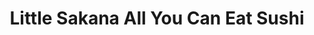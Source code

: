 ---
layout: place
title: "Little Sakana All You Can Eat Sushi"
permalink: /california/san-diego/little-sakana-all-you-can-eat-sushi.html
stateAbbr: CA
stateName: California
cityName: San Diego
place_id: ChIJsVfULDT524ARZEiOpgSLZBA
photos:
  - name: >-
      places/ChIJsVfULDT524ARZEiOpgSLZBA/photos/AeeoHcIrQm1Lgvh6GUWKU308HDm0GX5SUHy_nftSi4ddiVhKMRIXlU-44wKwFsXtj9QsQMcpCm8zyA3VSYJMbrxBXBwTEPgIdJhy39E_-pSzTSQ3TdYY21zGRdvrxI3Kd6JHWaLbDchwwUnWcL2kT8G6p-TyKgfL7jIEAMlfjn-qEzIbrCicw4H5sOW9L2l_YDhQ3D-qnFRacpCjgFcXvfyL-E72Sk-To3Zay--wOqQFL5NDpTabpKvj6W0R0_qgXlHDV9JipRYB60Cv87tiqpObBaLTcLqKc9s9kDtHGZ7OFCKuxdCl1sTi-ay_2zyRBls85gSl6XmSIhd2myWPqhv19-qonk1odZurDr5gqaL0Vrjdgd-4hUst4if9U-3d2xObGCBVtlJaqQg_12x0gsHFqLnRkNuqIA6RdFjXKZefLyQNKZA
    widthPx: 768
    heightPx: 1024
    authorAttributions:
      - displayName: manosan
        uri: https://maps.google.com/maps/contrib/110757841916024889566
        photoUri: >-
          https://lh3.googleusercontent.com/a-/ALV-UjVUUB5xHX-XBjD55kIzgPiErTGM_uptOOU6Nd5FHhaADF5ccx8t9w=s100-p-k-no-mo
    flagContentUri: >-
      https://www.google.com/local/imagery/report/?cb_client=maps_api_places.places_api&image_key=!1e10!2sCIHM0ogKEICAgIDEh6WxzQE&hl=en-US
    googleMapsUri: >-
      https://www.google.com/maps/place//data=!3m4!1e2!3m2!1sCIHM0ogKEICAgIDEh6WxzQE!2e10!4m2!3m1!1s0x80dbf9342cd457b1:0x10648b04a68e4864
  - name: >-
      places/ChIJsVfULDT524ARZEiOpgSLZBA/photos/AeeoHcLOIplxR4UxVgXqe73cvQOz2qiyImttIrRUMk1EmC2U3zjMaw4kxiMtofQY92kD68y2l396T7OOweBsoncm6sWOg6EVGK44mJ7u53bf0SndQU1lz7ZBpgK8H2xIdC9vgCxHgyRs0xeHzU_Gm7psEzL1nEXQpz1Zu0RFnIugFbIER0A4SlqAA1ppqB36t16DnqJ1PPinQk1YYTM6-PbOb9P2BsXYOTfZGcAUdDRW8oo5MhX3kycQTl0WllgAmpUCsOh2S5fq2O2n14G59MqjzJHRUQj17NKWl1JpHXwVL_ao-A
    widthPx: 1920
    heightPx: 1440
    authorAttributions:
      - displayName: Little Sakana All You Can Eat Sushi
        uri: https://maps.google.com/maps/contrib/112652298619996830983
        photoUri: >-
          https://lh3.googleusercontent.com/a-/ALV-UjVcAwayFlXmP95nU30cdw9tf3acLjS0s0PO8O3nqtWjNJZWvJA=s100-p-k-no-mo
    flagContentUri: >-
      https://www.google.com/local/imagery/report/?cb_client=maps_api_places.places_api&image_key=!1e10!2sAF1QipMRnPQSXBJMMEIpV_B-qX5JL4EWlRfWnW7aB5xx&hl=en-US
    googleMapsUri: >-
      https://www.google.com/maps/place//data=!3m4!1e2!3m2!1sAF1QipMRnPQSXBJMMEIpV_B-qX5JL4EWlRfWnW7aB5xx!2e10!4m2!3m1!1s0x80dbf9342cd457b1:0x10648b04a68e4864
  - name: >-
      places/ChIJsVfULDT524ARZEiOpgSLZBA/photos/AeeoHcIiHPDU2UQnSTygaazw1R8-rd3C-BzID7DMyMxAI1wubHuYdLPib4iHhhvbK89MsYIvWuxS6S99QwI4WUgyTlumsyUW6XeZDSISPoxtGRdywPCXyFabcJoMkI4AhxcGH6u2lc7y-vJmFyvrXzO_J007f0MH4cO-2El3mwbOuFOrDZ6TzfPXg2D5BehOPBPsBU_WYyqQL7rDiiEcLDM8c1jxK1S5UOslg5Kok06Dki60fEPkgEnTNY2-VZIQ6NbXvsxKFTph_5gnxg0kzhKOHuSIvbvku0m4iwW-FcIHPzstNCbfM3MUcm4c4oidoyELnpTMXLdIwly57hT7EghuK1scwYOlAYDHmuwjT3SJI48MJ-lUx7nYe_1OpSp5LUGPDBBsqOfTLWPAVDBSQfKGNcEN62BCn2NLeou0YgUdesG6YQ
    widthPx: 4032
    heightPx: 2268
    authorAttributions:
      - displayName: Christian Lund
        uri: https://maps.google.com/maps/contrib/118289740592559303131
        photoUri: >-
          https://lh3.googleusercontent.com/a-/ALV-UjXqU0KR7L2qj-Mc5ZbQKRkXzRlzlQ2_KyOz0J3cObTppGKAIbM=s100-p-k-no-mo
    flagContentUri: >-
      https://www.google.com/local/imagery/report/?cb_client=maps_api_places.places_api&image_key=!1e10!2sCIHM0ogKEICAgMDIycLxPg&hl=en-US
    googleMapsUri: >-
      https://www.google.com/maps/place//data=!3m4!1e2!3m2!1sCIHM0ogKEICAgMDIycLxPg!2e10!4m2!3m1!1s0x80dbf9342cd457b1:0x10648b04a68e4864
  - name: >-
      places/ChIJsVfULDT524ARZEiOpgSLZBA/photos/AeeoHcLDtfxDK69EQxyq7XwQaymtdRvfVV3RiTSxuTVzBM-uIxwDbZxa9mrV4EwRQlhQtslOf_FIOS9G2zMFTucnWen5yXt1mq8by8xIwVtl341wloio7_O94YtAJ13ytT7sszIdFShA5HIVnxId_0vGu7sIRlY2FEdxddi1g7OLDeY66aPHkwMsrH0PPN44cb4eT5S3BSoohFepSdtk8OZ3ZQbCMh8hHSQvQV5crLUBouVWWS-RizWEWithTDjoqDp9_HIsve5HzlVfnBtl6AgRjQUoD57qzAtCJFaXvK2OSZagOpRj3qZlxVuQjI0HmX9IDojOEBp1WqXdgRXhUHSU7XMAGxN_Zy7vJIoGvkoLKl3Lqk2OjFQzNQxJgTEgRZ8aD_skjTU0SYlXnuA5CTDleGZULWitJaAsA7yBuyUN2GbptvIB
    widthPx: 4449
    heightPx: 3157
    authorAttributions:
      - displayName: Hassan
        uri: https://maps.google.com/maps/contrib/115574253182666379404
        photoUri: >-
          https://lh3.googleusercontent.com/a-/ALV-UjWgBdR1vPrhZk9nhzslWWxKL9OK-xGEMTYJNKxxNA2Gxb-FIiYK=s100-p-k-no-mo
    flagContentUri: >-
      https://www.google.com/local/imagery/report/?cb_client=maps_api_places.places_api&image_key=!1e10!2sCIHM0ogKEICAgICn_ZKb_AE&hl=en-US
    googleMapsUri: >-
      https://www.google.com/maps/place//data=!3m4!1e2!3m2!1sCIHM0ogKEICAgICn_ZKb_AE!2e10!4m2!3m1!1s0x80dbf9342cd457b1:0x10648b04a68e4864
  - name: >-
      places/ChIJsVfULDT524ARZEiOpgSLZBA/photos/AeeoHcLz1OVSycZu1C7JrnKLapz19eCSkFfowd3M6Jmwa-hD6G4Snx5Ub6tmB761AY-TXmmr_I4nh17MlVR7HZsuzWiDpW-B9k5X1jXPZeSyHr6_F5eDyz2HN6rw6Y4rBA20oM2q18-W4i3eygqCYkFFZWMsXVvJnburN0XAaqxx6iEVDH8XwnmX7ZgMx63Bq1xN-4Av-b4fchgcJNRJR2Sy1gCFT5bsHClItLTYzdjDiQsDFFVMGB6As_dRSxxGG72J_Svh3m2kCch0uulbtUJtSKvNH3lpSYd9iZgv2dqCN1gG49vHSmmNYHh0pLMmnqwRp9s2pWOdHEQpIqB0S43jVg7Xey7_RSf0UtnmpMJJilc6ALjCwkT2Gxeon-mN_8QVLDf7t5rYCGLOpQim6gi12w6_n2hGSflchgsHz7_erMdXGJ8n
    widthPx: 2998
    heightPx: 3000
    authorAttributions:
      - displayName: Michael Pham
        uri: https://maps.google.com/maps/contrib/103405532333456316113
        photoUri: >-
          https://lh3.googleusercontent.com/a-/ALV-UjVckHQeOptDmAzc-Bon7WloiRME0LB69kGJipkxZVNtDWPSPM1z=s100-p-k-no-mo
    flagContentUri: >-
      https://www.google.com/local/imagery/report/?cb_client=maps_api_places.places_api&image_key=!1e10!2sCIHM0ogKEICAgMDg8uq23wE&hl=en-US
    googleMapsUri: >-
      https://www.google.com/maps/place//data=!3m4!1e2!3m2!1sCIHM0ogKEICAgMDg8uq23wE!2e10!4m2!3m1!1s0x80dbf9342cd457b1:0x10648b04a68e4864
  - name: >-
      places/ChIJsVfULDT524ARZEiOpgSLZBA/photos/AeeoHcIvSzmRZBAPWV9FeeiryoGCNsoXqzAEFE7G7-KCODif5YgyT3dpthijWDpvogdLwiB_NaWOhCWhZDp4zE8SiyJzxQT1Ragv1LcmvT87VnIhvBtYS95o6KpkvbiWj-TpeRCAeBMk72HOp0cEMlsILD5ePMveGxq-A9ulDj6mwAXgNL5Si-y-Pv_f6O-DPSxI18_AlvJuHrpMpLQuw4ed6Za06LVcIs5BTB-_Oa6MgbVOOMcyI7YlWtsCZ6rnLKw9py3KgqIcZTTBqfkiyKhZI3dWcO173a4cw4SUhYEvNop65zUJT_HRJLyt-uHnnlMyVBWD_9mel_4bMWW_O1NtHkaulxHYkDancLjQWRJ1Q8npciWtFjzu4iapP0Evdadm38sv5P47LUHByOMZHk4QocE2ajrmgFMC5m2MqbK9AIcpjg
    widthPx: 3024
    heightPx: 4032
    authorAttributions:
      - displayName: Andrew Sinuon
        uri: https://maps.google.com/maps/contrib/113695273565609074832
        photoUri: >-
          https://lh3.googleusercontent.com/a-/ALV-UjVI1OrvnUsJ3kQS1m8dOuqsjR8vdA71mJbOOasKAGeFEclsMnm-YA=s100-p-k-no-mo
    flagContentUri: >-
      https://www.google.com/local/imagery/report/?cb_client=maps_api_places.places_api&image_key=!1e10!2sCIHM0ogKEICAgICHsYeMNA&hl=en-US
    googleMapsUri: >-
      https://www.google.com/maps/place//data=!3m4!1e2!3m2!1sCIHM0ogKEICAgICHsYeMNA!2e10!4m2!3m1!1s0x80dbf9342cd457b1:0x10648b04a68e4864
  - name: >-
      places/ChIJsVfULDT524ARZEiOpgSLZBA/photos/AeeoHcImO_h8EH51GfNwiDV7sRRL8tHetPbmL49qy1u5mU7WR-d4J8SdkK8URsaWWnxPoQo0PY5Ezp-FBfYxsaOFO80F7nOIDjuBXnHft3l7e5t8l8n2KFz1pcemEVbWxtIrKBKrtleAUtl9zBxdnUszJRfaRzGKyGizzbX5UTXN-3uWY0s3mg6AJ-k0HT-pfMjqHZFkDlSJsUkjKBkUGrM22LI8IjvfPOq3KhzipIsi_kJ2B36h9i_VkiEdbvyKv7ou4z5HboOjRo6FJ-s8QxOAgo7Jv2K-pyLqujnxkfFr5APpt2nVMO8tVA4FICPLxJXNaBREx122CzpvT3tw9Py7o5D07rvJ4UbgZbEZTICXuVzEcG33cqVDr-F2TkLdHwrJViIbLD1nr-cm1fzsMUql1PVMNdzjU70hJSjxIjlrCFp1WypZ
    widthPx: 4800
    heightPx: 4800
    authorAttributions:
      - displayName: Gaby Marazzi-Espinoza
        uri: https://maps.google.com/maps/contrib/101589995648496204822
        photoUri: >-
          https://lh3.googleusercontent.com/a-/ALV-UjWAaIICDDSvlDeXG87KiOVgg8BcCUtx58bKm-3RykPK8PUgunZcog=s100-p-k-no-mo
    flagContentUri: >-
      https://www.google.com/local/imagery/report/?cb_client=maps_api_places.places_api&image_key=!1e10!2sCIHM0ogKEICAgICbqJ2kywE&hl=en-US
    googleMapsUri: >-
      https://www.google.com/maps/place//data=!3m4!1e2!3m2!1sCIHM0ogKEICAgICbqJ2kywE!2e10!4m2!3m1!1s0x80dbf9342cd457b1:0x10648b04a68e4864
  - name: >-
      places/ChIJsVfULDT524ARZEiOpgSLZBA/photos/AeeoHcKmbHOl04a81EjtKLsON0ukRedNURtevBwGJLjXK42ctA_H-NOX5mFeMBPcuMD36n2q07kjbIc1PZMj9jeXGQUAYxeAogKKNzKoz6kcKLRjsAKmeqXUk6sKQRSePxpmWHjtaFSE9htlzD4WTzt4EiuwrhoAi3YNVLicN62za7CF3LWUmA-E85s_dr4LF5zpyJvwBTlrCREiONZO6-0jolndog02wQDynHIu82glIlFQL1i14_4ic9YCgiI7eFT1_QfoHOzwSnHfLmKKhdenW2X3eyzkIdhUPOri6Q5kBhtr60WmqQRyqweAL2Et_x7_b030p0_5kz8AkwCFSUiW8RNFz6-nQN1IntXBjIIIYn2whZ87iRteQf2qeZyCdfqqLQaeQY5MfzseIlTfliK1ochy6_FfzA9zNO8zBw
    widthPx: 4800
    heightPx: 3600
    authorAttributions:
      - displayName: Hassan
        uri: https://maps.google.com/maps/contrib/115574253182666379404
        photoUri: >-
          https://lh3.googleusercontent.com/a-/ALV-UjWgBdR1vPrhZk9nhzslWWxKL9OK-xGEMTYJNKxxNA2Gxb-FIiYK=s100-p-k-no-mo
    flagContentUri: >-
      https://www.google.com/local/imagery/report/?cb_client=maps_api_places.places_api&image_key=!1e10!2sCIHM0ogKEICAgICn_ZJb&hl=en-US
    googleMapsUri: >-
      https://www.google.com/maps/place//data=!3m4!1e2!3m2!1sCIHM0ogKEICAgICn_ZJb!2e10!4m2!3m1!1s0x80dbf9342cd457b1:0x10648b04a68e4864
  - name: >-
      places/ChIJsVfULDT524ARZEiOpgSLZBA/photos/AeeoHcLv7q6NqzKwaT3CEPDBriLEke0dIy2ya2azpAzu6RZVOuEMzitzfoyQYUr6yKr3eSvnXD_2nYZULGiAJut8iVoFaNqLwaTvqm0ImSqyknCLFuUqb2Hocic3sHivnxyKw9tdkQXywop7IN6Wn24_7WuZ1gGClSy2OHT5g4KNv3QCcU8Sb9zGVrRHZ8AaHzyM2ihozNUge4fqoI1_P9gSNepi8bJHSVyobOkvcswAShedq4izLou4PVKfiS2DfDD0KTlLfABR4q8koDDhydrLjS_fCXV64G-ndtkLaEZveZzW8CFjtF1G3598BDpU9MTZPgAOeriTB8_ghNhxDWqYnHfLmuY2MeAIGByPoCcmSOVFk1Erd9VSBgo1koM_TW6XNHEIN9-7z17jIYdg5Yn4CaYiq95Uu9b8KaWPECvlCKTfsHGm
    widthPx: 3000
    heightPx: 2998
    authorAttributions:
      - displayName: Michael Pham
        uri: https://maps.google.com/maps/contrib/103405532333456316113
        photoUri: >-
          https://lh3.googleusercontent.com/a-/ALV-UjVckHQeOptDmAzc-Bon7WloiRME0LB69kGJipkxZVNtDWPSPM1z=s100-p-k-no-mo
    flagContentUri: >-
      https://www.google.com/local/imagery/report/?cb_client=maps_api_places.places_api&image_key=!1e10!2sCIHM0ogKEICAgMDg8uq2_wE&hl=en-US
    googleMapsUri: >-
      https://www.google.com/maps/place//data=!3m4!1e2!3m2!1sCIHM0ogKEICAgMDg8uq2_wE!2e10!4m2!3m1!1s0x80dbf9342cd457b1:0x10648b04a68e4864
  - name: >-
      places/ChIJsVfULDT524ARZEiOpgSLZBA/photos/AeeoHcKLJHaFtyPpRdKarr5q8i0UYvUzHDwJa-EzsYXDA0kRh0z-3Z6wcPrVluLIl91bYaX0Ze39gWw54SYapkzm9X-bAnDjQp_sWm-BiYzgrDQOKcj3Zsh0u1yBUM1xvgV5RIeG5F3peyVxcbZ9VqWeIMwsh6GNTilRi1dnCBhqxC1BO-8T0EJ56cpoDnxIeNlAhKbwjd8nNoBE1oOpHhWuA0gHPUzhOvZSnzRzwakNcmBkAOvYo7mdLx8cczeGiW7Zux0zIB8NkQuGzgdDSptlZTKWmQsHVK6p19soV2pfromjhnMQqI8Wo5kx54ObUYjLlQ64oR7jYjs28YxRsXd3ssLNqWbBD6tnFo8SY6uC4fsHcxf0k_F7tHUkw-1N3E_POzWm5N61hhULol4W8zguvuxjpBmMe99IbpzlJ1BonUTm-g
    widthPx: 2992
    heightPx: 2992
    authorAttributions:
      - displayName: L L
        uri: https://maps.google.com/maps/contrib/108291919884508361584
        photoUri: >-
          https://lh3.googleusercontent.com/a-/ALV-UjVUPZCc4a2gU_14HIKRyWZBCQBUxo1fBzLianwf0y4qIjY6of4j=s100-p-k-no-mo
    flagContentUri: >-
      https://www.google.com/local/imagery/report/?cb_client=maps_api_places.places_api&image_key=!1e10!2sCIHM0ogKEICAgIC_8LHDKA&hl=en-US
    googleMapsUri: >-
      https://www.google.com/maps/place//data=!3m4!1e2!3m2!1sCIHM0ogKEICAgIC_8LHDKA!2e10!4m2!3m1!1s0x80dbf9342cd457b1:0x10648b04a68e4864
address: 8270 Mira Mesa Blvd, San Diego, CA 92126, USA
street: 8270 Mira Mesa Blvd
city: San Diego
state: CA
zip: '92126'
country: USA
neighborhood: Mira Mesa
latitude: '32.914425'
longitude: '-117.145949'
accessibility_options:
  wheelchairAccessibleParking: true
  wheelchairAccessibleEntrance: true
  wheelchairAccessibleRestroom: true
  wheelchairAccessibleSeating: true
business_status: OPERATIONAL
name: Little Sakana All You Can Eat Sushi
google_maps_links:
  directionsUri: >-
    https://www.google.com/maps/dir//''/data=!4m7!4m6!1m1!4e2!1m2!1m1!1s0x80dbf9342cd457b1:0x10648b04a68e4864!3e0
  placeUri: https://maps.google.com/?cid=1181221854368385124
  writeAReviewUri: >-
    https://www.google.com/maps/place//data=!4m3!3m2!1s0x80dbf9342cd457b1:0x10648b04a68e4864!12e1
  reviewsUri: >-
    https://www.google.com/maps/place//data=!4m4!3m3!1s0x80dbf9342cd457b1:0x10648b04a68e4864!9m1!1b1
  photosUri: >-
    https://www.google.com/maps/place//data=!4m3!3m2!1s0x80dbf9342cd457b1:0x10648b04a68e4864!10e5
primary_type: Sushi Restaurant
opening_hours:
  regular: null
  current: null
secondary_opening_hours:
  regular:
    weekdayDescriptions: null
    type: null
  current:
    weekdayDescriptions: null
    type: null
phone: (858) 860-5000
price_level: PRICE_LEVEL_MODERATE
price_range: $30 &ndash; $50
rating: '4.5'
rating_count: 1163
website: https://www.littlesakana.com/
description: >-
  Airy outpost offering a la carte & all-you-can-eat options for Japanese fare,
  plus sake & cocktails.
reviews:
  - name: >-
      places/ChIJsVfULDT524ARZEiOpgSLZBA/reviews/ChdDSUhNMG9nS0VJQ0FnTUNRb2Q2UWlRRRAB
    relativePublishTimeDescription: a month ago
    rating: 5
    text:
      text: >-
        I was very skeptical about “all you can eat” as generally the quality of
        food is poor. NOT HERE AT Little Sakana! This is my second time here and
        everything that has been put on our table has been so delicious! My
        favorite is the Lotus Flower Roll!

        If you are reading this, it’s all you can eat on the menu…minus very
        little, in which you server will point out. Trying new things is the
        best place for it, so take a chance on something you might not order at
        other places, you will be pleasantly surprised as the food is so well
        prepared and delicious. The servers are prompt and great. Esther is our
        server both times we were here and she is so wonderful, and her
        colleagues are great as well. You generally will not be waiting long for
        your food, but understand this, word is getting out about Little Sakana
        and weekends can get really busy. Get on the waiting list and they will
        fit you in. It’s worth the wait.
      languageCode: en
    originalText:
      text: >-
        I was very skeptical about “all you can eat” as generally the quality of
        food is poor. NOT HERE AT Little Sakana! This is my second time here and
        everything that has been put on our table has been so delicious! My
        favorite is the Lotus Flower Roll!

        If you are reading this, it’s all you can eat on the menu…minus very
        little, in which you server will point out. Trying new things is the
        best place for it, so take a chance on something you might not order at
        other places, you will be pleasantly surprised as the food is so well
        prepared and delicious. The servers are prompt and great. Esther is our
        server both times we were here and she is so wonderful, and her
        colleagues are great as well. You generally will not be waiting long for
        your food, but understand this, word is getting out about Little Sakana
        and weekends can get really busy. Get on the waiting list and they will
        fit you in. It’s worth the wait.
      languageCode: en
    authorAttribution:
      displayName: Scott Stirling
      uri: https://www.google.com/maps/contrib/106914576240595183404/reviews
      photoUri: >-
        https://lh3.googleusercontent.com/a-/ALV-UjWmq7EprsQGYckoqfi3WStaaDh7VGcLUv0A8I-MSBLyqsRNi3j2sA=s128-c0x00000000-cc-rp-mo-ba2
    publishTime: '2025-03-04T23:48:59.005557Z'
    flagContentUri: >-
      https://www.google.com/local/review/rap/report?postId=ChdDSUhNMG9nS0VJQ0FnTUNRb2Q2UWlRRRAB&d=17924085&t=1
    googleMapsUri: >-
      https://www.google.com/maps/reviews/data=!4m6!14m5!1m4!2m3!1sChdDSUhNMG9nS0VJQ0FnTUNRb2Q2UWlRRRAB!2m1!1s0x80dbf9342cd457b1:0x10648b04a68e4864
  - name: >-
      places/ChIJsVfULDT524ARZEiOpgSLZBA/reviews/ChdDSUhNMG9nS0VJQ0FnTURBeU1mbHN3RRAB
    relativePublishTimeDescription: a month ago
    rating: 4
    text:
      text: >-
        This little gem in Mira Mess is a must-try if you are looking for good
        Japanese food and sushi. During lunch, you can select the
        all-you-can-eat option for about $30 per person. You’ll enjoy an
        expansive menu featuring a variety of rolls, sashimi, and Japanese
        dishes. Everything is fresh, made to order, and highlights good
        ingredients. I’ve tried quite a few items on the menu and so far,
        they’ve never disappointed! It’s definitely worth the wait—so be sure to
        check in ahead of time because there’s often a line. This isn’t the best
        sushi I’ve ever had, but everyone I have taken here has been impressed
        by how good it is. 10/10 would recommend checking this place out!
      languageCode: en
    originalText:
      text: >-
        This little gem in Mira Mess is a must-try if you are looking for good
        Japanese food and sushi. During lunch, you can select the
        all-you-can-eat option for about $30 per person. You’ll enjoy an
        expansive menu featuring a variety of rolls, sashimi, and Japanese
        dishes. Everything is fresh, made to order, and highlights good
        ingredients. I’ve tried quite a few items on the menu and so far,
        they’ve never disappointed! It’s definitely worth the wait—so be sure to
        check in ahead of time because there’s often a line. This isn’t the best
        sushi I’ve ever had, but everyone I have taken here has been impressed
        by how good it is. 10/10 would recommend checking this place out!
      languageCode: en
    authorAttribution:
      displayName: Samantha Mimi Nguyen
      uri: https://www.google.com/maps/contrib/114608182821343430506/reviews
      photoUri: >-
        https://lh3.googleusercontent.com/a-/ALV-UjUFEWCOgayMpb1Jx4MK0LEGdrYgsGdkYvbPafwlcxwdLVOGgYs2=s128-c0x00000000-cc-rp-mo-ba4
    publishTime: '2025-02-16T17:11:52.816185Z'
    flagContentUri: >-
      https://www.google.com/local/review/rap/report?postId=ChdDSUhNMG9nS0VJQ0FnTURBeU1mbHN3RRAB&d=17924085&t=1
    googleMapsUri: >-
      https://www.google.com/maps/reviews/data=!4m6!14m5!1m4!2m3!1sChdDSUhNMG9nS0VJQ0FnTURBeU1mbHN3RRAB!2m1!1s0x80dbf9342cd457b1:0x10648b04a68e4864
  - name: >-
      places/ChIJsVfULDT524ARZEiOpgSLZBA/reviews/ChdDSUhNMG9nS0VJQ0FnTURRdTZtdXZ3RRAB
    relativePublishTimeDescription: a month ago
    rating: 5
    text:
      text: >-
        Hey there, sushi lovers! I recently hit up this all-you-can-eat sushi
        joint, and let me tell you—it was phenomenal! From the second I stepped
        through the door, I was buzzing with excitement, and this place did not
        disappoint.

        The Vibe

        The atmosphere? Electric! It’s got this vibrant, welcoming energy that
        just screams “fun night out.” The staff? Absolute rockstars—super
        friendly, always smiling, and totally on top of things. They kept the
        sushi flowing and made sure we had everything we needed without ever
        making it feel rushed. It’s like they were as pumped as I was to be
        there!

        The Sushi

        Now, the main event—the sushi! Oh man, where do I start? The variety was
        unreal. They had all the classics—think California rolls and spicy
        tuna—but then they kicked it up a notch with some wild specialty rolls
        that were pure genius. Every piece was a little work of art, plated up
        so beautifully I almost felt bad eating it (almost). The fish? Crazy
        fresh. The flavors? BAM, right on point. There was this one roll—tempura
        shrimp, creamy avocado, and this zesty sauce drizzled on top—that had me
        going back for seconds (and thirds). And since it’s all-you-can-eat, I
        didn’t have to hold back—I sampled everything, guilt-free!

        The Experience

        The service was fast but chill, striking that perfect balance where
        you’re never waiting too long, but you’ve got time to savor every bite.
        The chefs were killing it behind the counter, clearly loving what they
        do, and it showed in every roll. Oh, and those little extras—like warm
        towels to start and endless green tea—made it feel extra special.

        The Verdict

        I rolled out of there stuffed to the brim and grinning ear to ear. This
        place is a sushi paradise with a killer vibe, and I’m already counting
        down the days until I can go back. If you’re craving a sushi feast
        that’s fresh, fun, and totally worth it, this is your spot! Trust me,
        you’ll leave happy—and maybe a little too full, but in the best way
        possible. Can’t wait for round two!
      languageCode: en
    originalText:
      text: >-
        Hey there, sushi lovers! I recently hit up this all-you-can-eat sushi
        joint, and let me tell you—it was phenomenal! From the second I stepped
        through the door, I was buzzing with excitement, and this place did not
        disappoint.

        The Vibe

        The atmosphere? Electric! It’s got this vibrant, welcoming energy that
        just screams “fun night out.” The staff? Absolute rockstars—super
        friendly, always smiling, and totally on top of things. They kept the
        sushi flowing and made sure we had everything we needed without ever
        making it feel rushed. It’s like they were as pumped as I was to be
        there!

        The Sushi

        Now, the main event—the sushi! Oh man, where do I start? The variety was
        unreal. They had all the classics—think California rolls and spicy
        tuna—but then they kicked it up a notch with some wild specialty rolls
        that were pure genius. Every piece was a little work of art, plated up
        so beautifully I almost felt bad eating it (almost). The fish? Crazy
        fresh. The flavors? BAM, right on point. There was this one roll—tempura
        shrimp, creamy avocado, and this zesty sauce drizzled on top—that had me
        going back for seconds (and thirds). And since it’s all-you-can-eat, I
        didn’t have to hold back—I sampled everything, guilt-free!

        The Experience

        The service was fast but chill, striking that perfect balance where
        you’re never waiting too long, but you’ve got time to savor every bite.
        The chefs were killing it behind the counter, clearly loving what they
        do, and it showed in every roll. Oh, and those little extras—like warm
        towels to start and endless green tea—made it feel extra special.

        The Verdict

        I rolled out of there stuffed to the brim and grinning ear to ear. This
        place is a sushi paradise with a killer vibe, and I’m already counting
        down the days until I can go back. If you’re craving a sushi feast
        that’s fresh, fun, and totally worth it, this is your spot! Trust me,
        you’ll leave happy—and maybe a little too full, but in the best way
        possible. Can’t wait for round two!
      languageCode: en
    authorAttribution:
      displayName: Aakash Kharel
      uri: https://www.google.com/maps/contrib/110252535955017585068/reviews
      photoUri: >-
        https://lh3.googleusercontent.com/a-/ALV-UjXhUYKUbah8EKNxkZ930wDAdLuCLxmUL3ptn40FO9h39_iPghR9cg=s128-c0x00000000-cc-rp-mo-ba2
    publishTime: '2025-03-14T16:39:55.725913Z'
    flagContentUri: >-
      https://www.google.com/local/review/rap/report?postId=ChdDSUhNMG9nS0VJQ0FnTURRdTZtdXZ3RRAB&d=17924085&t=1
    googleMapsUri: >-
      https://www.google.com/maps/reviews/data=!4m6!14m5!1m4!2m3!1sChdDSUhNMG9nS0VJQ0FnTURRdTZtdXZ3RRAB!2m1!1s0x80dbf9342cd457b1:0x10648b04a68e4864
  - name: >-
      places/ChIJsVfULDT524ARZEiOpgSLZBA/reviews/ChZDSUhNMG9nS0VJQ0FnTUNJc3VQZEpnEAE
    relativePublishTimeDescription: a week ago
    rating: 5
    text:
      text: >-
        Amazing sashimi and great rolls. Always busy too. Great area and for
        sure worth the price. I highly recommend if you are a huge sushi eater.
        If you just feel like a roll or two for your sushi fix then not as worth
        it. Sashimi add on is definitely worth it too if you love it. Hand rolls
        are also good too. The  VIP roll was my favorite by a long shot for
        rolls. Nice acidity and balance to the avocado with thin slices of lemon
        that helped create a nice bite and balance. Highly Recommend for any
        sushi lovers with an appetite.
      languageCode: en
    originalText:
      text: >-
        Amazing sashimi and great rolls. Always busy too. Great area and for
        sure worth the price. I highly recommend if you are a huge sushi eater.
        If you just feel like a roll or two for your sushi fix then not as worth
        it. Sashimi add on is definitely worth it too if you love it. Hand rolls
        are also good too. The  VIP roll was my favorite by a long shot for
        rolls. Nice acidity and balance to the avocado with thin slices of lemon
        that helped create a nice bite and balance. Highly Recommend for any
        sushi lovers with an appetite.
      languageCode: en
    authorAttribution:
      displayName: Harrison Bono
      uri: https://www.google.com/maps/contrib/118220244344510000498/reviews
      photoUri: >-
        https://lh3.googleusercontent.com/a/ACg8ocKzosbWHKICKKbD3ruxy7fJlRiBv40dwNiSndlMDyZaHGUkhQ=s128-c0x00000000-cc-rp-mo-ba3
    publishTime: '2025-03-31T21:26:37.225680Z'
    flagContentUri: >-
      https://www.google.com/local/review/rap/report?postId=ChZDSUhNMG9nS0VJQ0FnTUNJc3VQZEpnEAE&d=17924085&t=1
    googleMapsUri: >-
      https://www.google.com/maps/reviews/data=!4m6!14m5!1m4!2m3!1sChZDSUhNMG9nS0VJQ0FnTUNJc3VQZEpnEAE!2m1!1s0x80dbf9342cd457b1:0x10648b04a68e4864
  - name: >-
      places/ChIJsVfULDT524ARZEiOpgSLZBA/reviews/ChdDSUhNMG9nS0VJQ0FnSUQzcHYtZDB3RRAB
    relativePublishTimeDescription: 5 months ago
    rating: 5
    text:
      text: >-
        San Diego, a city renowned for its sun-soaked beaches and laid-back
        charm, holds culinary treasures that often escape the casual eye.
        Nestled unassumingly in a bustling neighborhood, Little Sakana All You
        Can Eat emerges as a beacon for sushi aficionados and newcomers alike—a
        hidden gem waiting to be discovered.


        Upon entering, you’re immediately embraced by an atmosphere that pulses
        with energy yet feels remarkably intimate. The modern decor blends
        seamlessly with traditional touches, but it’s the music that sets the
        tone. An eclectic mix of tunes fills the space, crafting a vibe that’s
        both invigorating and comfortably familiar. It’s more than background
        noise; it’s the heartbeat of the restaurant, syncing with the clatter of
        chopsticks and the murmur of satisfied diners.


        The service is nothing short of exceptional. Staff members greet you
        with genuine smiles, their attentiveness striking the perfect balance
        between professional and personable. They’re quick to guide you through
        the extensive menu, offering insights that reflect both expertise and a
        true passion for the cuisine.


        And then there’s the sushi. Each piece is a testament to freshness, a
        harmonious blend of flavor and texture that speaks volumes of the chefs’
        dedication to their craft. The salmon is buttery and rich, the tuna
        vibrant and clean, and the rolls—artful creations that both honor
        tradition and embrace innovation. The all-you-can-eat format, often a
        harbinger of mediocrity, here becomes an invitation to explore without
        restraint, knowing that each bite will be as delightful as the last.


        One can’t help but notice how Little Sakana encapsulates the essence of
        San Diego itself. It’s a place where diverse influences come together to
        create something uniquely satisfying. The restaurant doesn’t just serve
        food; it paints a picture of the city—its warmth, its dynamism, its
        unpretentious excellence.


        As my first culinary foray in San Diego, Little Sakana sets the bar
        remarkably high. It’s rare to find a place that so effortlessly combines
        outstanding food, impeccable service, and an ambiance that feels both
        exciting and welcoming. This is more than a meal; it’s an experience, a
        celebration of what makes dining out one of life’s great pleasures.


        In a city brimming with dining options, Little Sakana All You Can Eat
        doesn’t just stand out—it shines. Whether you’re a local seeking a new
        favorite spot or a traveler eager to taste the flavors of San Diego,
        this restaurant is a must-try. It’s a reminder that the best discoveries
        often lie just off the beaten path, waiting for those who take the time
        to look.
      languageCode: en
    originalText:
      text: >-
        San Diego, a city renowned for its sun-soaked beaches and laid-back
        charm, holds culinary treasures that often escape the casual eye.
        Nestled unassumingly in a bustling neighborhood, Little Sakana All You
        Can Eat emerges as a beacon for sushi aficionados and newcomers alike—a
        hidden gem waiting to be discovered.


        Upon entering, you’re immediately embraced by an atmosphere that pulses
        with energy yet feels remarkably intimate. The modern decor blends
        seamlessly with traditional touches, but it’s the music that sets the
        tone. An eclectic mix of tunes fills the space, crafting a vibe that’s
        both invigorating and comfortably familiar. It’s more than background
        noise; it’s the heartbeat of the restaurant, syncing with the clatter of
        chopsticks and the murmur of satisfied diners.


        The service is nothing short of exceptional. Staff members greet you
        with genuine smiles, their attentiveness striking the perfect balance
        between professional and personable. They’re quick to guide you through
        the extensive menu, offering insights that reflect both expertise and a
        true passion for the cuisine.


        And then there’s the sushi. Each piece is a testament to freshness, a
        harmonious blend of flavor and texture that speaks volumes of the chefs’
        dedication to their craft. The salmon is buttery and rich, the tuna
        vibrant and clean, and the rolls—artful creations that both honor
        tradition and embrace innovation. The all-you-can-eat format, often a
        harbinger of mediocrity, here becomes an invitation to explore without
        restraint, knowing that each bite will be as delightful as the last.


        One can’t help but notice how Little Sakana encapsulates the essence of
        San Diego itself. It’s a place where diverse influences come together to
        create something uniquely satisfying. The restaurant doesn’t just serve
        food; it paints a picture of the city—its warmth, its dynamism, its
        unpretentious excellence.


        As my first culinary foray in San Diego, Little Sakana sets the bar
        remarkably high. It’s rare to find a place that so effortlessly combines
        outstanding food, impeccable service, and an ambiance that feels both
        exciting and welcoming. This is more than a meal; it’s an experience, a
        celebration of what makes dining out one of life’s great pleasures.


        In a city brimming with dining options, Little Sakana All You Can Eat
        doesn’t just stand out—it shines. Whether you’re a local seeking a new
        favorite spot or a traveler eager to taste the flavors of San Diego,
        this restaurant is a must-try. It’s a reminder that the best discoveries
        often lie just off the beaten path, waiting for those who take the time
        to look.
      languageCode: en
    authorAttribution:
      displayName: SC Photography
      uri: https://www.google.com/maps/contrib/110282178240855055579/reviews
      photoUri: >-
        https://lh3.googleusercontent.com/a-/ALV-UjUi_IyIuS0Od7nILy9uVSd3_h7M14kE6I_OPZeHbUNPWAhfo0HP=s128-c0x00000000-cc-rp-mo-ba4
    publishTime: '2024-11-14T18:10:27.230250Z'
    flagContentUri: >-
      https://www.google.com/local/review/rap/report?postId=ChdDSUhNMG9nS0VJQ0FnSUQzcHYtZDB3RRAB&d=17924085&t=1
    googleMapsUri: >-
      https://www.google.com/maps/reviews/data=!4m6!14m5!1m4!2m3!1sChdDSUhNMG9nS0VJQ0FnSUQzcHYtZDB3RRAB!2m1!1s0x80dbf9342cd457b1:0x10648b04a68e4864
parking_options:
  freeParkingLot: true
  freeStreetParking: true
  valetParking: false
payment_options:
  acceptsCreditCards: true
  acceptsDebitCards: true
  acceptsCashOnly: false
  acceptsNfc: true
allow_dogs: null
curbside_pickup: false
delivery: true
dine_in: true
good_for_children: true
good_for_groups: true
good_for_sports: false
live_music: false
menu_for_children: true
outdoor_seating: true
reservable: false
restroom: true
serves_beer: true
serves_breakfast: null
serves_brunch: null
serves_cocktails: true
serves_coffee: false
serves_dinner: true
serves_dessert: true
serves_lunch: true
serves_vegetarian_food: null
serves_wine: true
takeout: true

---